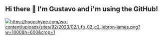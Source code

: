 ## Hi there 👋 I'm Gustavo and i'm using the GitHub!
![](link)https://hoopshype.com/wp-content/uploads/sites/92/2023/02/i_fb_02_c2_lebron-james.png?w=1000&h=600&crop=1

<!--
**GustavJordan/GustavJordan** is a ✨ _special_ ✨ repository because its `README.md` (this file) appears on your GitHub profile.

Here are some ideas to get you started:

- 🔭 I’m currently working on ...
- 🌱 I’m currently learning ...
- 👯 I’m looking to collaborate on ...
- 🤔 I’m looking for help with ...
- 💬 Ask me about ...
- 📫 How to reach me: ...
- 😄 Pronouns: ...
- ⚡ Fun fact: ...
-->
